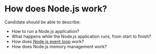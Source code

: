 # How does Node.js work?

Candidate should be able to describe:

* How to run a Node.js application?
* What happens while the Node.js application runs, from start to finish?
* How does [Node.js event loop](https://nodejs.org/en/docs/guides/event-loop-timers-and-nexttick/) work?
* How does Node.js memory management work?
